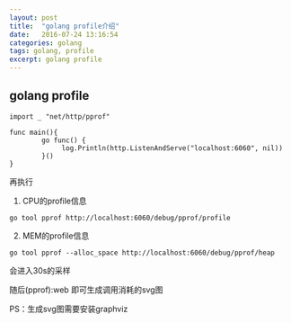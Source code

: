 ```yaml
---
layout: post
title:  "golang profile介绍"
date:   2016-07-24 13:16:54
categories: golang
tags: golang, profile
excerpt: golang profile
---
```


## golang profile
    
```
import _ "net/http/pprof"

func main(){
        go func() {
             log.Println(http.ListenAndServe("localhost:6060", nil))
        }()
}
```
再执行

1. CPU的profile信息
```
go tool pprof http://localhost:6060/debug/pprof/profile
```
2. MEM的profile信息
```
go tool pprof --alloc_space http://localhost:6060/debug/pprof/heap
```

会进入30s的采样


随后(pprof):web 即可生成调用消耗的svg图


PS：生成svg图需要安装graphviz
